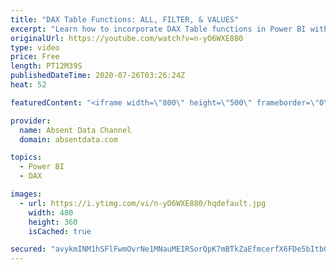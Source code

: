 ```yaml
---
title: "DAX Table Functions: ALL, FILTER, & VALUES"
excerpt: "Learn how to incorporate DAX Table functions in Power BI with real world scenarios. Also learn how to quickly add these functions in to dynamic calculations in DAX."
originalUrl: https://youtube.com/watch?v=n-yO6WXE880
type: video
price: Free
length: PT12M39S
publishedDateTime: 2020-07-26T03:26:24Z
heat: 52

featuredContent: "<iframe width=\"800\" height=\"500\" frameborder=\"0\" src=\"https://www.youtube.com/embed/n-yO6WXE880\" allow=\"accelerometer; autoplay; encrypted-media; gyroscope; picture-in-picture\" allowfullscreen></iframe>"

provider:
  name: Absent Data Channel
  domain: absentdata.com

topics:
  - Power BI
  - DAX

images:
  - url: https://i.ytimg.com/vi/n-yO6WXE880/hqdefault.jpg
    width: 480
    height: 360
    isCached: true

secured: "avykmINM1hSFlFwmOvrNe1MNauMEIRSorQpK7mBTkZaEfmcerfX6FDe5bItbGvP7/WLyE7Z13hfzI3yrcC+tRTLyCRD5TeI9ajzKaCzOCTD5iVf8Y192OY4WM4Qy9VIKlc4R5V3yLb8r/N/E5RvYRL97x9zY7vhfqSQQqiiKAGAZbui03dxqPbu1hYxq0aSHSEX9XpsiJHdMVKe7MYwzQQHlOausmrVsb/KnljwgdLAC1RhSiHRoahXWDCPQ8JwPJPJ6cpIhnu4MakYPnHW9axkGSv6OfIoYS6cLa3UupSpFO+QEUoG9RO+2Y5EKH7+bRstGMYq8ocDflheyzl8vn7W6MevkmX1A0iFTGFma/rWqwW5NRZsHiQluKa0hnD9MfKW3WZhEObi2CbENjLZl4QJXNj8dnBJDlvmhS0162Ro=;Jz97VyfYFASyw7tZwDTmAg=="
---
```


